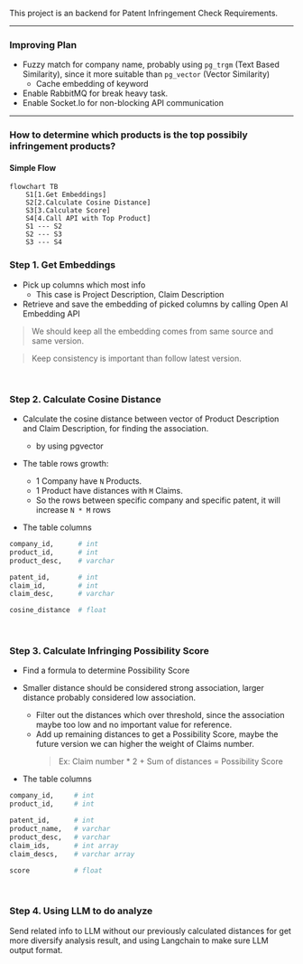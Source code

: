 This project is an backend for Patent Infringement Check Requirements. 

---

### Improving Plan
- Fuzzy match for company name, probably using `pg_trgm` (Text Based Similarity), since it more suitable than `pg_vector` (Vector Similarity)
  - Cache embedding of keyword
- Enable RabbitMQ for break heavy task.
- Enable Socket.Io for non-blocking API communication
  
---

### How to determine which products is the top possibily infringement products?

#### Simple Flow

```mermaid
flowchart TB
    S1[1.Get Embeddings]
    S2[2.Calculate Cosine Distance]
    S3[3.Calculate Score]
    S4[4.Call API with Top Product]
    S1 --- S2
    S2 --- S3
    S3 --- S4

```


### Step 1. Get Embeddings
- Pick up columns which most info
  - This case is Project Description, Claim Description
- Retrieve and save the embedding of picked columns by calling Open AI Embedding API

> We should keep all the embedding comes from same source and same version.

> Keep consistency is important than follow latest version.


<br />

### Step 2. Calculate Cosine Distance
- Calculate the cosine distance between vector of Product Description and Claim Description, for finding the association.
  - by using pgvector
  
- The table rows growth: <br />
  - 1 Company have `N` Products.<br />
  - 1 Product have distances with `M` Claims.
  - So the rows between specific company and specific patent, it will increase `N * M` rows
- The table columns
```python
company_id,      # int
product_id,      # int
product_desc,    # varchar

patent_id,       # int
claim_id,        # int
claim_desc,      # varchar

cosine_distance  # float
```


<br />

### Step 3. Calculate Infringing Possibility Score
- Find a formula to determine Possibility Score
- Smaller distance should be considered strong association, larger distance probably considered low association.
  - Filter out the distances which over threshold, since the association maybe too low and no important value for reference.<br />
  - Add up remaining distances to get a Possibility Score, maybe the future version we can higher the weight of Claims number.    
    > Ex: Claim number * 2 + Sum of distances = Possibility Score


- The table columns
```python
company_id,     # int
product_id,     # int

patent_id,      # int
product_name,   # varchar
product_desc,   # varchar
claim_ids,      # int array
claim_descs,    # varchar array

score           # float
```

<br />

### Step 4. Using LLM to do analyze
Send related info to LLM without our previously calculated distances for get more diversify analysis result, and using Langchain to make sure LLM output format.

<br />



